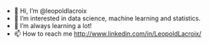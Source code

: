 - 👋 Hi, I’m @leopoldlacroix
- 👀 I’m interested in data science, machine learning and statistics.
- 🌱 I’m always learning a lot!
- 📫 How to reach me http://www.linkedin.com/in/LeopoldLacroix/

<!---
leopoldlacroix/leopoldlacroix is a ✨ special ✨ repository because its `README.md` (this file) appears on your GitHub profile.
You can click the Preview link to take a look at your changes.
--->
